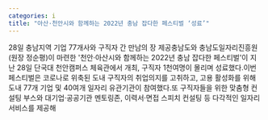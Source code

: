 ```yaml
---
categories: i
title: "아산·천안시와 함께하는 2022년 충남 잡다한 페스티벌 ‘성료’"
---
```

28일 충남지역 기업 77개사와 구직자 간 만남의 장 제공충남도와 충남도일자리진흥원(원장 정순평)이 마련한 &#39;천안·아산시와 함께하는 2022년 충남 잡다한 페스티벌&#39;이 지난 28일 단국대 천안캠퍼스 체육관에서 개최, 구직자 1천여명이 몰리며 성료했다.이번 페스티벌은 코로나로 위축된 도내 구직자의 취업의지를 고취하고, 고용 활성화를 위해 도내 77개 기업 및 40여개 일자리 유관기관이 참여했다.또 구직자들을 위한 맞춤형 컨설팅 부스와 대기업·공공기관 멘토링존, 이력서·면접 스피치 컨설팅 등 다각적인 일자리서비스를 제공해
